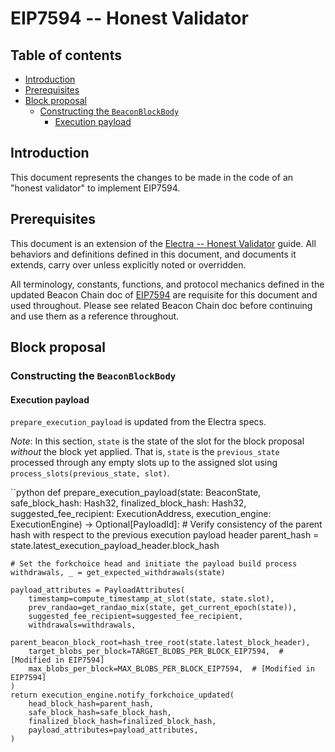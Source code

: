 # EIP7594 -- Honest Validator

## Table of contents

<!-- TOC -->
<!-- START doctoc generated TOC please keep comment here to allow auto update -->
<!-- DON'T EDIT THIS SECTION, INSTEAD RE-RUN doctoc TO UPDATE -->

- [Introduction](#introduction)
- [Prerequisites](#prerequisites)
- [Block proposal](#block-proposal)
  - [Constructing the `BeaconBlockBody`](#constructing-the-beaconblockbody)
    - [Execution payload](#execution-payload)

<!-- END doctoc generated TOC please keep comment here to allow auto update -->
<!-- /TOC -->

## Introduction

This document represents the changes to be made in the code of an "honest validator" to implement EIP7594.

## Prerequisites

This document is an extension of the [Electra -- Honest Validator](../electra/validator.md) guide.
All behaviors and definitions defined in this document, and documents it extends, carry over unless explicitly noted or overridden.

All terminology, constants, functions, and protocol mechanics defined in the updated Beacon Chain doc of [EIP7594](./beacon-chain.md) are requisite for this document and used throughout.
Please see related Beacon Chain doc before continuing and use them as a reference throughout.

## Block proposal

### Constructing the `BeaconBlockBody`

#### Execution payload

`prepare_execution_payload` is updated from the Electra specs.

*Note*: In this section, `state` is the state of the slot for the block proposal _without_ the block yet applied.
That is, `state` is the `previous_state` processed through any empty slots up to the assigned slot using `process_slots(previous_state, slot)`.

``python
def prepare_execution_payload(state: BeaconState,
                              safe_block_hash: Hash32,
                              finalized_block_hash: Hash32,
                              suggested_fee_recipient: ExecutionAddress,
                              execution_engine: ExecutionEngine) -> Optional[PayloadId]:
    # Verify consistency of the parent hash with respect to the previous execution payload header
    parent_hash = state.latest_execution_payload_header.block_hash

    # Set the forkchoice head and initiate the payload build process
    withdrawals, _ = get_expected_withdrawals(state)

    payload_attributes = PayloadAttributes(
        timestamp=compute_timestamp_at_slot(state, state.slot),
        prev_randao=get_randao_mix(state, get_current_epoch(state)),
        suggested_fee_recipient=suggested_fee_recipient,
        withdrawals=withdrawals,
        parent_beacon_block_root=hash_tree_root(state.latest_block_header),
        target_blobs_per_block=TARGET_BLOBS_PER_BLOCK_EIP7594,  # [Modified in EIP7594]
        max_blobs_per_block=MAX_BLOBS_PER_BLOCK_EIP7594,  # [Modified in EIP7594]
    )
    return execution_engine.notify_forkchoice_updated(
        head_block_hash=parent_hash,
        safe_block_hash=safe_block_hash,
        finalized_block_hash=finalized_block_hash,
        payload_attributes=payload_attributes,
    )
```